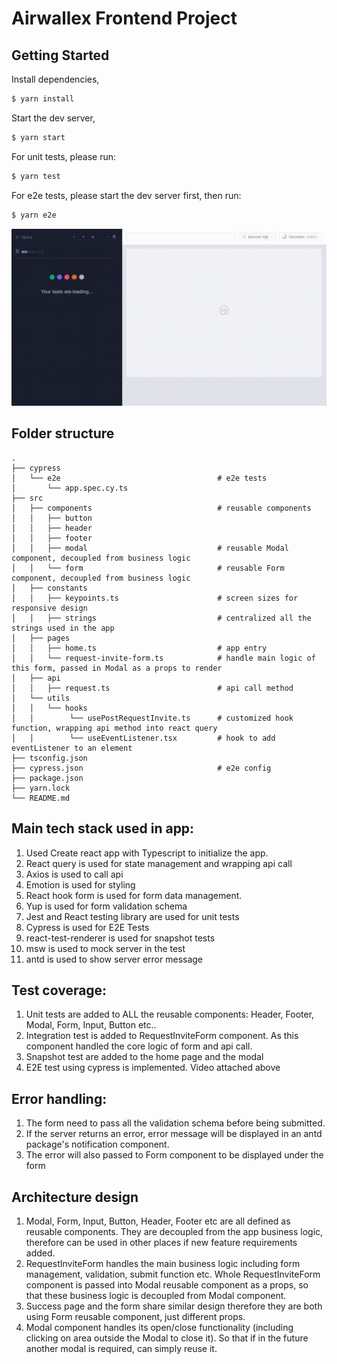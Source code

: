 # Airwallex Frontend Project

## Getting Started

Install dependencies,

```bash
$ yarn install
```

Start the dev server,

```bash
$ yarn start
```

For unit tests, please run:

```bash
$ yarn test
```

For e2e tests, please start the dev server first, then run:

```bash
$ yarn e2e
```

![Animated GIF](./cypress/videos/app.spec.cy.ts.gif)

## Folder structure

```
.
├── cypress
│   └── e2e                                   # e2e tests
│       └── app.spec.cy.ts
├── src
│   ├── components                            # reusable components
│   │   ├── button
│   │   ├── header
│   │   ├── footer
│   │   ├── modal                             # reusable Modal component, decoupled from business logic
│   │   └── form                              # reusable Form component, decoupled from business logic
│   ├── constants
│   │   ├── keypoints.ts                      # screen sizes for responsive design
│   │   ├── strings                           # centralized all the strings used in the app
│   ├── pages
│   │   ├── home.ts                           # app entry
│   │   └── request-invite-form.ts            # handle main logic of this form, passed in Modal as a props to render
│   ├── api
│   │   ├── request.ts                        # api call method
│   └── utils
│   │   └── hooks
│   │        └── usePostRequestInvite.ts      # customized hook function, wrapping api method into react query
│   │        └── useEventListener.tsx         # hook to add eventListener to an element
├── tsconfig.json
├── cypress.json                              # e2e config
├── package.json
├── yarn.lock
└── README.md
```

## Main tech stack used in app:

1. Used Create react app with Typescript to initialize the app.
2. React query is used for state management and wrapping api call
3. Axios is used to call api
4. Emotion is used for styling
5. React hook form is used for form data management.
6. Yup is used for form validation schema
7. Jest and React testing library are used for unit tests
8. Cypress is used for E2E Tests
9. react-test-renderer is used for snapshot tests
10. msw is used to mock server in the test
11. antd is used to show server error message

## Test coverage:

1. Unit tests are added to ALL the reusable components: Header, Footer, Modal, Form, Input, Button etc..
2. Integration test is added to RequestInviteForm component. As this component handled the core logic of form and api call.
3. Snapshot test are added to the home page and the modal
4. E2E test using cypress is implemented. Video attached above

## Error handling:

1. The form need to pass all the validation schema before being submitted.
2. If the server returns an error, error message will be displayed in an antd package's notification component.
3. The error will also passed to Form component to be displayed under the form

## Architecture design

1. Modal, Form, Input, Button, Header, Footer etc are all defined as reusable components. They are decoupled from the app business logic, therefore can be used in other places if new feature requirements added.
2. RequestInviteForm handles the main business logic including form management, validation, submit function etc. Whole RequestInviteForm component is passed into Modal reusable component as a props, so that these business logic is decoupled from Modal component.
3. Success page and the form share similar design therefore they are both using Form reusable component, just different props.
4. Modal component handles its open/close functionality (including clicking on area outside the Modal to close it). So that if in the future another modal is required, can simply reuse it.

